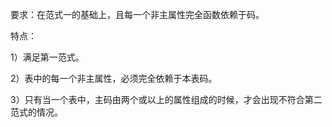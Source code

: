 要求：在范式一的基础上，且每一个非主属性完全函数依赖于码。

特点：

1）满足第一范式。

2）表中的每一个非主属性，必须完全依赖于本表码。

3）只有当一个表中，主码由两个或以上的属性组成的时候，才会出现不符合第二范式的情况。

